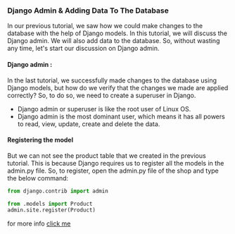 ### Django Admin & Adding Data To The Database 

In our previous tutorial, we saw how we could make changes to the database with the help of Django models. In this tutorial, we will discuss the  Django admin. We will also add data to the database. So, without wasting any time, let's start our discussion on Django admin.

#### Django admin :

In the last tutorial, we successfully made changes to the database  using Django models, but how do we verify that the changes we made are  applied correctly? So, to do so, we need to create a superuser in  Django. 

- Django admin or superuser is like the root user of Linux OS. 
- Django admin is the most dominant user, which means it has all powers to read, view, update, create and delete the data.

#### Registering the model

But we can not see the product table that we created in the previous  tutorial. This is because Django requires us to register all the models  in the admin.py file. So, to register, open the admin.py file of the  shop and type the below command:

```python
from django.contrib import admin

from .models import Product
admin.site.register(Product)
```

for more info [click me](https://docs.djangoproject.com/en/3.2/ref/contrib/admin/)

